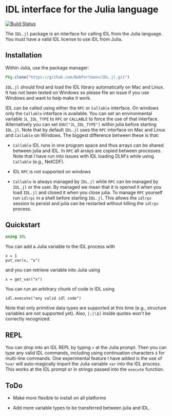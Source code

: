 # IDL interface for the Julia language

[![Build Status](https://travis-ci.org/BobPortmann/`IDL.jl`.jl.svg?branch=master)](https://travis-ci.org/BobPortmann/`IDL.jl`.jl)

The `IDL.jl` package is an interface for calling IDL from the Julia language. You must have a valid IDL license to use IDL from Julia.

## Installation

Within Julia, use the package manager:
```julia
Pkg.clone("https://github.com/BobPortmann/IDL.jl.git")
```

`IDL.jl` should find and load the IDL library automatically on Mac and Linux. It has not been tested on Windows so please file an issue if you use Windows and want to help make it work.

IDL can be called using either the `RPC` or `Callable` interface. On windows only the `Callable` interface is available. You can set an environmental variable `JL_IDL_TYPE` to `RPC` or `CALLABLE` to force the use of that interface.
Alternatively you can set `ENV["JL_IDL_TYPE"]` within julia before starting `IDL.jl`.
Note that by default `IDL.jl` uses the `RPC` interface on Mac and Linux and `Callable` on Windows. The biggest difference between these is that:

- `Callable` IDL runs in one program space and thus arrays can be shared between julia and IDL.
  In `RPC` all arrays are copied between processes. Note that I have run into issues with IDL
  loading DLM's while using `Callable` (e.g., NetCDF).

- IDL `RPC` is not supported on windows

- `Callable` is always managed by `IDL.jl` while `RPC` can be managed by `IDL.jl` or the user.
  By managed we mean that it is opened it when you load `IDL.jl` and closed it when you close julia.
  To manage `RPC` yourself run `idlrpc` in a shell before starting `IDL.jl`. This allows the `idlrpc`
  session to persist and julia can be restarted without killing the `idlrpc` process.

## Quickstart

```julia
using IDL
```
You can add a Julia variable to the IDL process with
```
x = 1
put_var(x, "x")
```
and you can retrieve variable into Julia using
```
x = get_var("x")
```
You can run an arbitrary chunk of code in IDL using
```
idl.execute("any valid idl code")
```
Note that only primitive data types are supported at this time (e.g., structure variables are not supported yet). Also, `[;|\$]` inside quotes won't be correctly recognized.

## REPL

You can drop into an IDL REPL by typing `>` at the Julia prompt. Then you can type any valid IDL commands, including using continuation characters `$` for multi-line commands. One experimental feature I have added is the use of `%var` will auto-magically import the Julia variable `var` into the IDL process. This works at the IDL prompt or in strings passed into the `execute` function.

## ToDo

- Make more flexible to install on all platforms

- Add more variable types to be transferred between julia and IDL.
